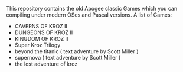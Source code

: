 This repository contains the old Apogee classic Games which you can compiling under modern OSes and Pascal versions. A list of Games:
  * CAVERNS OF KROZ II
  * DUNGEONS OF KROZ II
  * KINGDOM OF KROZ II
  * Super Kroz Trilogy
  * beyond the titanic ( text adventure by Scott Miller )
  * supernova ( text adventure by Scott Miller )
  * the lost adventure of kroz